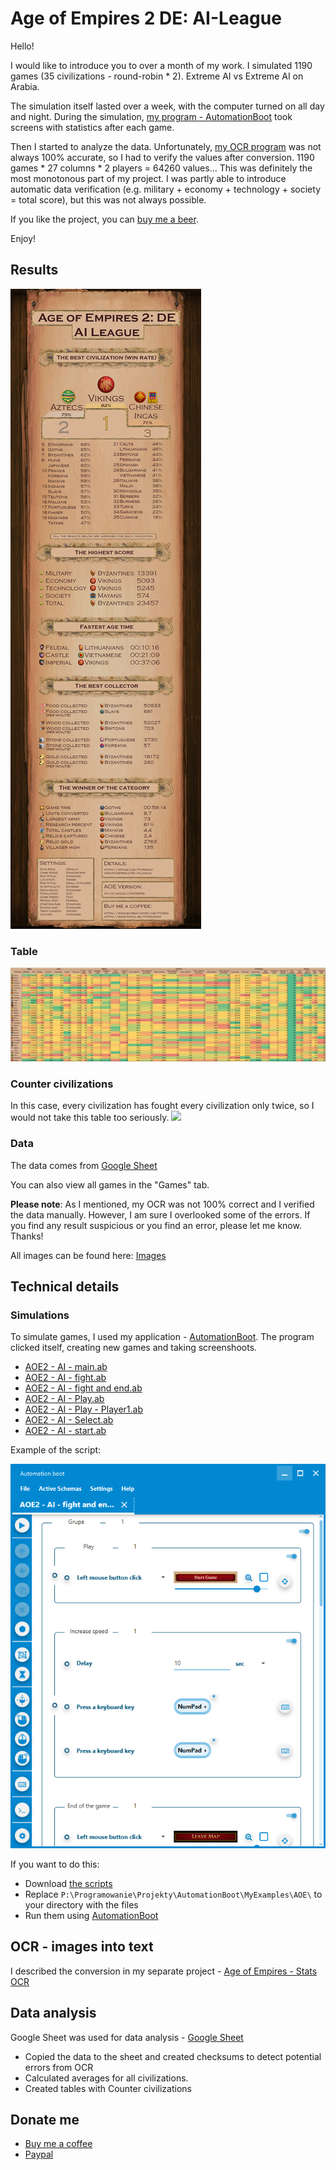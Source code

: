 # Age of Empires 2 DE: AI-League
Hello!

I would like to introduce you to over a month of my work. I simulated 1190 games (35 civilizations - round-robin * 2). Extreme AI vs Extreme AI on Arabia. 

The simulation itself lasted over a week, with the computer turned on all day and night. During the simulation, [my program - AutomationBoot](https://github.com/Patresss/AutomationBoot) took screens with statistics after each game.

Then I started to analyze the data. Unfortunately, [my OCR program](https://github.com/Patresss/Age-of-Empires---Stats-OCR) was not always 100% accurate, so I had to verify the values after conversion. 
1190 games * 27 columns * 2 players = 64260 values... This was definitely the most monotonous part of my project. I was partly able to introduce automatic data verification (e.g. military + economy + technology + society = total score), but this was not always possible.

If you like the project, you can [buy me a beer](https://www.buymeacoffee.com/Patres). 

Enjoy!

## Results

![](https://github.com/Patresss/Age-of-Empires-2-DE---AI-League/blob/master/Result/Result.png)

### Table
![](https://github.com/Patresss/Age-of-Empires-2-DE---AI-League/blob/master/Result/Age%20of%20Empires%202%20DE_%20AI%20League%20-%20Table.png?raw=true)

### Counter civilizations
In this case, every civilization has fought every civilization only twice, so I would not take this table too seriously.
![](https://github.com/Patresss/Age-of-Empires-2-DE---AI-League/blob/master/Result/Age%20of%20Empires%202%20DE_%20AI%20League%20-%20Counter%20civilizations.png)

### Data

The data comes from [Google Sheet](https://docs.google.com/spreadsheets/d/1_R7zGNS204BG7fmou_NrhmuBG8hgbKvRfOtMSqqWfps/edit?usp=sharing)

You can also view all games in the "Games" tab.

**Please note**: As I mentioned, my OCR was not 100% correct and I verified the data manually. However, I am sure I overlooked some of the errors. If you find any result suspicious or you find an error, please let me know. Thanks!

All images can be found here: [Images](Games.md)

## Technical details
### Simulations

To simulate games, I used my application - [AutomationBoot](https://github.com/Patresss/AutomationBoot). The program clicked itself, creating new games and taking screenshoots.
* [AOE2 - AI - main.ab](https://github.com/Patresss/Age-of-Empires-2-DE---AI-League/blob/master/AutomationBoot/Scripts/AOE2%20-%20AI%20-%20main.ab)
* [AOE2 - AI - fight.ab](https://github.com/Patresss/Age-of-Empires-2-DE---AI-League/blob/master/AutomationBoot/Scripts/AOE2%20-%20AI%20-%20fight.ab)
* [AOE2 - AI - fight and end.ab](https://github.com/Patresss/Age-of-Empires-2-DE---AI-League/blob/master/AutomationBoot/Scripts/AOE2%20-%20AI%20-%20fight%20and%20end.ab)
* [AOE2 - AI - Play.ab](https://github.com/Patresss/Age-of-Empires-2-DE---AI-League/blob/master/AutomationBoot/Scripts/AOE2%20-%20AI%20-%20Play.ab)
* [AOE2 - AI - Play - Player1.ab](https://github.com/Patresss/Age-of-Empires-2-DE---AI-League/blob/master/AutomationBoot/Scripts/AOE2%20-%20AI%20-%20Play%20-%20Player1.ab)
* [AOE2 - AI - Select.ab](https://github.com/Patresss/Age-of-Empires-2-DE---AI-League/blob/master/AutomationBoot/Scripts/AOE2%20-%20AI%20-%20Select.ab)
* [AOE2 - AI - start.ab](https://github.com/Patresss/Age-of-Empires-2-DE---AI-League/blob/master/AutomationBoot/Scripts/AOE2%20-%20AI%20-%20start.ab)

Example of the script: 

![](https://github.com/Patresss/Age-of-Empires-2-DE---AI-League/blob/master/AutomationBoot/AOE2%20-%20AI%20-%20fight%20and%20end.png?raw=true)


If you want to do this:
* Download [the scripts](https://github.com/Patresss/Age-of-Empires-2-DE---AI-League/tree/master/AutomationBoot/Scripts)
* Replace `P:\Programowanie\Projekty\AutomationBoot\MyExamples\AOE\` to your directory with the files
* Run them using [AutomationBoot](https://github.com/Patresss/AutomationBoot)

## OCR - images into text
I described the conversion in my separate project - [Age of Empires - Stats OCR](https://github.com/Patresss/Age-of-Empires---Stats-OCR)

## Data analysis
Google Sheet was used for data analysis - [Google Sheet](https://docs.google.com/spreadsheets/d/1_R7zGNS204BG7fmou_NrhmuBG8hgbKvRfOtMSqqWfps/edit?usp=sharing)
* Copied the data to the sheet and created checksums to detect potential errors from OCR
* Calculated averages for all civilizations.
* Created tables with Counter civilizations

## Donate me

* [Buy me a coffee](https://www.buymeacoffee.com/Patres)
* [Paypal](https://www.paypal.me/Patresssss)


